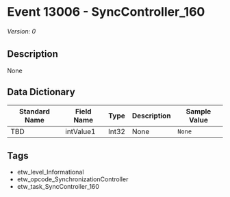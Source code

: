 # Event 13006 - SyncController_160
###### Version: 0

## Description
None

## Data Dictionary
|Standard Name|Field Name|Type|Description|Sample Value|
|---|---|---|---|---|
|TBD|intValue1|Int32|None|`None`|

## Tags
* etw_level_Informational
* etw_opcode_SynchronizationController
* etw_task_SyncController_160